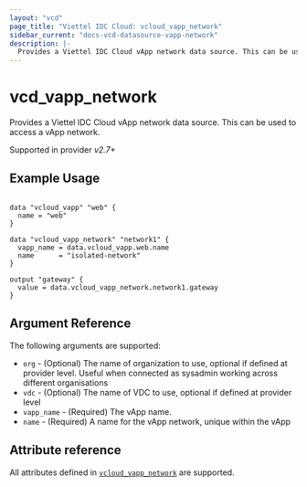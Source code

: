 ```yaml
---
layout: "vcd"
page_title: "Viettel IDC Cloud: vcloud_vapp_network"
sidebar_current: "docs-vcd-datasource-vapp-network"
description: |-
  Provides a Viettel IDC Cloud vApp network data source. This can be used to access a vApp network.
---
```


# vcd\_vapp\_network

Provides a Viettel IDC Cloud vApp network data source. This can be used to access a vApp network.

Supported in provider *v2.7+*

## Example Usage

```hcl

data "vcloud_vapp" "web" {
  name = "web"
}

data "vcloud_vapp_network" "network1" {
  vapp_name = data.vcloud_vapp.web.name
  name      = "isolated-network"
}

output "gateway" {
  value = data.vcloud_vapp_network.network1.gateway
}
```

## Argument Reference

The following arguments are supported:

* `org` - (Optional) The name of organization to use, optional if defined at provider level. Useful when connected as sysadmin working across different organisations
* `vdc` - (Optional) The name of VDC to use, optional if defined at provider level
* `vapp_name` - (Required) The vApp name.
* `name` - (Required) A name for the vApp network, unique within the vApp 

## Attribute reference

All attributes defined in [`vcloud_vapp_network`](/providers/vmware/vcd/latest/docs/resources/vapp_network#attribute-reference) are supported.

